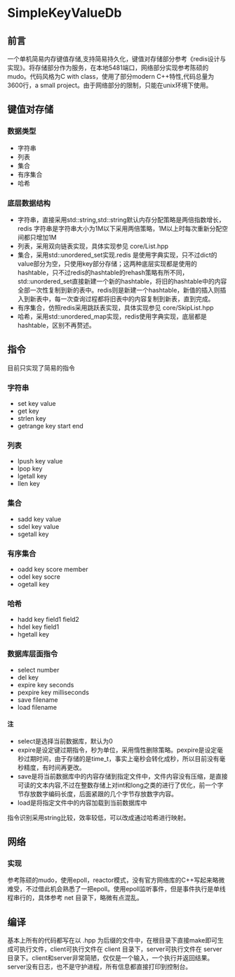 # SimpleKeyValueDb
## 前言
一个单机简易内存键值存储,支持简易持久化，键值对存储部分参考《redis设计与实现》。将存储部分作为服务，在本地5481端口，网络部分实现参考陈硕的mudo。代码风格为C with class，使用了部分modern C++特性,代码总量为3600行，a small project。由于网络部分的限制，只能在unix环境下使用。

## 键值对存储
### 数据类型
* 字符串
* 列表
* 集合
* 有序集合
* 哈希
### 底层数据结构
* 字符串，直接采用std::string,std::string默认内存分配策略是两倍指数增长，redis 字符串是字符串大小为1M以下采用两倍策略，1M以上时每次重新分配空间都只增加1M
* 列表，采用双向链表实现，具体实现参见 core/List.hpp
* 集合，采用std::unordered_set实现.redis 是使用字典实现，只不过dict的value部分为空，只使用key部分存储；这两种底层实现都是使用的hashtable，只不过redis的hashtable的rehash策略有所不同，std::unordered_set直接新建一个新的hashtable，将旧的hashtable中的内容全部一次性复制到新的表中。redis则是新建一个hashtable，新值的插入则插入到新表中，每一次查询过程都将旧表中的内容复制到新表，直到完成。
* 有序集合，仿照redis采用跳跃表实现，具体实现参见 core/SkipList.hpp
* 哈希，采用std::unordered_map实现，redis使用字典实现，底层都是hashtable，区别不再赘述。
## 指令
目前只实现了简易的指令
### 字符串
* set key value
* get key
* strlen key
* getrange key start end
### 列表
* lpush key value
* lpop key
* lgetall key
* llen key
### 集合
* sadd key value
* sdel key value
* sgetall key
### 有序集合
* oadd key score member
* odel key socre
* ogetall key
### 哈希
* hadd key field1 field2
* hdel key field1
* hgetall key
### 数据库层面指令
* select number
* del key
* expire key seconds
* pexpire key milliseconds
* save filename
* load filename  
#### 注
* select是选择当前数据库，默认为0
* expire是设定键过期指令，秒为单位，采用惰性删除策略。pexpire是设定毫秒过期时间，由于存储的是time_t，事实上毫秒会转化成秒，所以目前没有毫秒精度，有时间再更改。
* save是将当前数据库中的内容存储到指定文件中，文件内容没有压缩，是直接可读的文本内容,不过在整数存储上对int和long之类的进行了优化，前一个字节存放数字编码长度，后面紧跟的几个字节存放数字内容。
* load是将指定文件中的内容加载到当前数据库中

指令识别采用string比较，效率较低，可以改成通过哈希进行映射。

## 网络
### 实现
参考陈硕的mudo，使用epoll，reactor模式，没有官方网络库的C++写起来略微难受，不过借此机会熟悉了一把epoll。使用epoll监听事件，但是事件执行是单线程串行的，具体参考 net 目录下，略微有点混乱。

## 编译
基本上所有的代码都写在以 .hpp 为后缀的文件中，在根目录下直接make即可生成可执行文件，client可执行文件在 client 目录下，server可执行文件在 server 目录下。client和server非常简陋，仅仅是一个输入，一个执行并返回结果。server没有日志，也不是守护进程，所有信息都直接打印到控制台。

